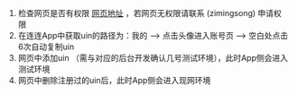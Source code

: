 1. 检查网页是否有权限 [网页地址](https://tsw909.tswjs.org/h5test/page) ，若网页无权限请联系 (zimingsong) 申请权限
2. 在连连App中获取uin的路径为：我的 --> 点击头像进入账号页 --> 空白处点击6次自动复制uin
3. 网页中添加uin （需与对应的后台开发确认几号测试环境），此时App侧会进入测试环境
4. 网页中删除注册过的uin后，此时App侧会进入现网环境